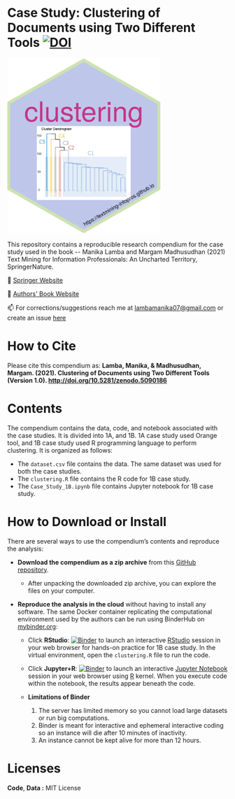 # Case Study: Clustering of Documents using Two Different Tools [![DOI](https://zenodo.org/badge/296729259.svg)](https://zenodo.org/badge/latestdoi/296729259) 
<img src="https://github.com/textmining-infopros/chapter1/blob/master/clustering-hex.png" width="350" height="400">



This repository contains a reproducible research compendium for the case study used in the book -- Manika Lamba and Margam Madhusudhan (2021) Text Mining for Information Professionals: An Uncharted Territory, SpringerNature. 

🔭 [Springer Website](https://www.springer.com/in/book/9783030850845)

🔭 [Authors' Book Website](https://textmining-infopros.github.io/)

📫 For corrections/suggestions reach me at lambamanika07@gmail.com or create an issue [here](https://github.com/textmining-infopros/chapter1/issues)

# How to Cite
Please cite this compendium as: **Lamba, Manika, & Madhusudhan, Margam. (2021). Clustering of Documents using Two Different Tools (Version 1.0). http://doi.org/10.5281/zenodo.5090186**

# Contents
The compendium contains the data, code, and notebook associated with the case studies. It is divided into 1A, and 1B. 1A case study used Orange tool, and 1B case study used R programming language to perform clustering. It is organized as follows:

  - The `dataset.csv` file contains the data. The same dataset was used for both the case studies.
  - The `clustering.R` file contains the R code for 1B case study.
  - The `Case_Study_1B.ipynb` file contains Jupyter notebook for 1B case study.

# How to Download or Install
There are several ways to use the compendium’s contents and reproduce
the analysis:

  - **Download the compendium as a zip archive** from this [GitHub
    repository](https://github.com/textmining-infopros/chapter1/archive/master.zip).
    
      - After unpacking the downloaded zip archive, you can explore the
        files on your computer.

  - **Reproduce the analysis in the cloud** without having to install
    any software. The same Docker container replicating the
    computational environment used by the authors can be run using
    BinderHub on [mybinder.org](https://mybinder.org/):
   
      - Click
        **RStudio**: [![Binder](http://mybinder.org/badge_logo.svg)](http://mybinder.org/v2/gh/textmining-infopros/chapter1/master?urlpath=rstudio) to launch an interactive [RStudio](https://rstudio.com/) session in your web browser for hands-on practice for 1B case study. In the virtual environment, open the `clustering.R` file to run the code.
        
       - Click
        **Jupyter+R**: [![Binder](http://mybinder.org/badge_logo.svg)](http://mybinder.org/v2/gh/textmining-infopros/chapter1/master?filepath=Case_Study_1B.ipynb) to launch an interactive [Jupyter Notebook](https://jupyter.org/) session in your web browser using [R](https://cloud.r-project.org/index.html) kernel. When you execute code 
        within the notebook, the results appear beneath the code.
       
       - **Limitations of Binder**
          1. The server has limited memory so you cannot load large datasets or run big computations.
          2. Binder is meant for interactive and ephemeral interactive coding so an instance will die after 10 minutes of inactivity.
          3. An instance cannot be kept alive for more than 12 hours.
     
# Licenses

**Code**, **Data :** MIT License
